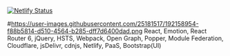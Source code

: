 [![Netlify Status](https://api.netlify.com/api/v1/badges/4a2c2b1f-33bb-4141-9771-d0529a2435df/deploy-status)](https://neo-nasa.netlify.app)

#https://user-images.githubusercontent.com/25181517/192158954-f88b5814-d510-4564-b285-dff7d6400dad.png
React, Emotion, React Router 6, jQuery, HSTS, Webpack, Open Graph, Popper, Module Federation, Cloudflare, jsDelivr, cdnjs, Netlify, PaaS, Bootstrap(UI)
